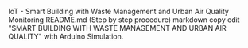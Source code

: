 IoT - Smart Building with Waste Management and Urban Air Quality Monitoring
README.md (Step by step procedure) markdown copy edit "SMART BUILDING WITH WASTE MANAGEMENT AND URBAN AIR QUALITY" with Arduino Simulation.

